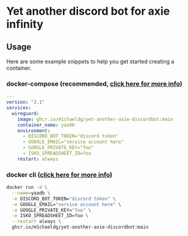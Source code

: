# Yet another discord bot for axie infinity

## Usage

Here are some example snippets to help you get started creating a container.

### docker-compose (recommended, [click here for more info](https://docs.linuxserver.io/general/docker-compose))

```yaml
---
version: "2.1"
services:
  wireguard:
    image: ghcr.io/m1chaeldg/yet-another-axie-discordbot:main
    container_name: yaadb
    environment:
      - DISCORD_BOT_TOKEN="discord token"
      - GOOGLE_EMAIL="service account here"
      - GOOGLE_PRIVATE_KEY="foo"
      - ISKO_SPREADSHEET_ID=foo
    restart: always
```

### docker cli ([click here for more info](https://docs.docker.com/engine/reference/commandline/cli/))

```bash
docker run -d \
  --name=yaadb \
  -e DISCORD_BOT_TOKEN="discord token" \
  -e GOOGLE_EMAIL="service account here" \
  -e GOOGLE_PRIVATE_KEY="foo" \
  -e ISKO_SPREADSHEET_ID=foo \
  --restart always \
  ghcr.io/m1chaeldg/yet-another-axie-discordbot:main
```
